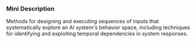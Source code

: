 ### Mini Description

Methods for designing and executing sequences of inputs that systematically explore an AI system's behavior space, including techniques for identifying and exploiting temporal dependencies in system responses.
